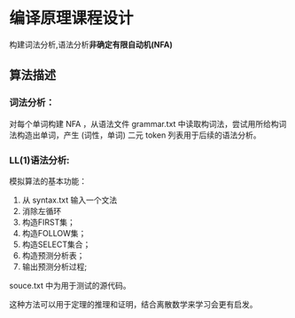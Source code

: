 # 编译原理课程设计
构建词法分析,语法分析**非确定有限自动机(NFA)**

## 算法描述

### 词法分析： 
对每个单词构建 NFA ，从语法文件 grammar.txt 中读取构词法，尝试用所给构词法构造出单词，产生 (词性，单词) 二元 token 列表用于后续的语法分析。
### LL(1)语法分析:
模拟算法的基本功能：
1. 从 syntax.txt 输入一个文法
2. 消除左循环
3. 构造FIRST集；
4. 构造FOLLOW集；
5. 构造SELECT集合；
6. 构造预测分析表；
7. 输出预测分析过程;

souce.txt 中为用于测试的源代码。

这种方法可以用于定理的推理和证明，结合离散数学来学习会更有启发。

